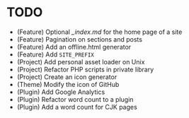 # TODO

* (Feature) Optional *_index.md* for the home page of a site
* (Feature) Pagination on sections and posts
* (Feature) Add an offline.html generator
* (Feature) Add `SITE_PREFIX`
* (Project) Add personal asset loader on Unix
* (Project) Refactor PHP scripts in private library
* (Project) Create an icon generator
* (Theme) Modify the icon of GitHub
* (Plugin) Add Google Analytics
* (Plugin) Refactor word count to a plugin
* (Plugin) Add a word count for CJK pages
